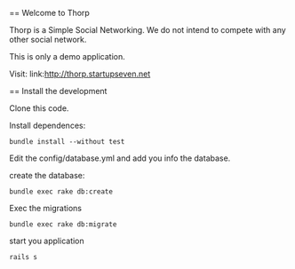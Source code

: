 == Welcome to Thorp

Thorp is a Simple Social Networking. We do not intend to compete with any other social network.

This is only a demo application.

Visit: link:http://thorp.startupseven.net

== Install the development

Clone this code.

Install dependences:

```console
bundle install --without test
```

Edit the config/database.yml and add you info the database.

create the database:

```console
bundle exec rake db:create
```

Exec the migrations

```console
bundle exec rake db:migrate
```

start you application

```console
rails s
```
